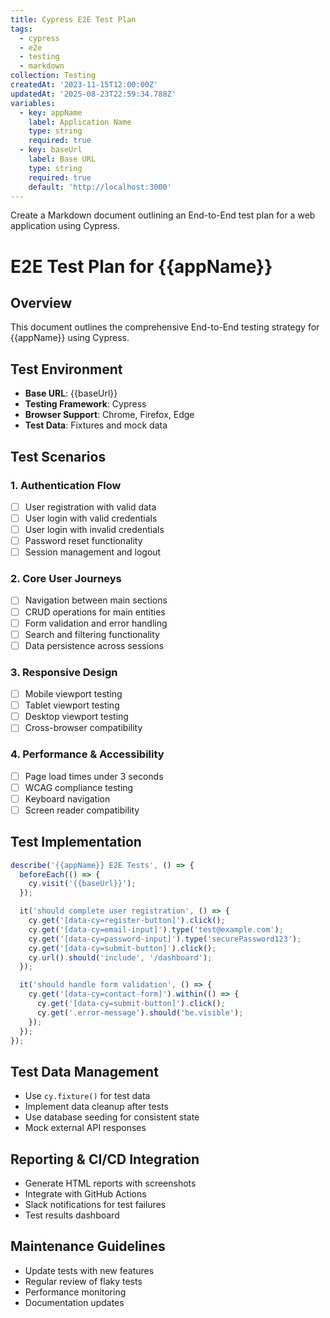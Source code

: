 ```yaml
---
title: Cypress E2E Test Plan
tags:
  - cypress
  - e2e
  - testing
  - markdown
collection: Testing
createdAt: '2023-11-15T12:00:00Z'
updatedAt: '2025-08-23T22:59:34.788Z'
variables:
  - key: appName
    label: Application Name
    type: string
    required: true
  - key: baseUrl
    label: Base URL
    type: string
    required: true
    default: 'http://localhost:3000'
---
```


Create a Markdown document outlining an End-to-End test plan for a web application using Cypress.

# E2E Test Plan for {{appName}}

## Overview

This document outlines the comprehensive End-to-End testing strategy for {{appName}} using Cypress.

## Test Environment

- **Base URL**: {{baseUrl}}
- **Testing Framework**: Cypress
- **Browser Support**: Chrome, Firefox, Edge
- **Test Data**: Fixtures and mock data

## Test Scenarios

### 1. Authentication Flow
- [ ] User registration with valid data
- [ ] User login with valid credentials
- [ ] User login with invalid credentials
- [ ] Password reset functionality
- [ ] Session management and logout

### 2. Core User Journeys
- [ ] Navigation between main sections
- [ ] CRUD operations for main entities
- [ ] Form validation and error handling
- [ ] Search and filtering functionality
- [ ] Data persistence across sessions

### 3. Responsive Design
- [ ] Mobile viewport testing
- [ ] Tablet viewport testing
- [ ] Desktop viewport testing
- [ ] Cross-browser compatibility

### 4. Performance & Accessibility
- [ ] Page load times under 3 seconds
- [ ] WCAG compliance testing
- [ ] Keyboard navigation
- [ ] Screen reader compatibility

## Test Implementation

```javascript
describe('{{appName}} E2E Tests', () => {
  beforeEach(() => {
    cy.visit('{{baseUrl}}');
  });

  it('should complete user registration', () => {
    cy.get('[data-cy=register-button]').click();
    cy.get('[data-cy=email-input]').type('test@example.com');
    cy.get('[data-cy=password-input]').type('securePassword123');
    cy.get('[data-cy=submit-button]').click();
    cy.url().should('include', '/dashboard');
  });

  it('should handle form validation', () => {
    cy.get('[data-cy=contact-form]').within(() => {
      cy.get('[data-cy=submit-button]').click();
      cy.get('.error-message').should('be.visible');
    });
  });
});
```

## Test Data Management

- Use `cy.fixture()` for test data
- Implement data cleanup after tests
- Use database seeding for consistent state
- Mock external API responses

## Reporting & CI/CD Integration

- Generate HTML reports with screenshots
- Integrate with GitHub Actions
- Slack notifications for test failures
- Test results dashboard

## Maintenance Guidelines

- Update tests with new features
- Regular review of flaky tests
- Performance monitoring
- Documentation updates
